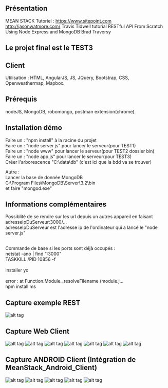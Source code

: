 ## Présentation

MEAN STACK
Tutoriel : https://www.sitepoint.com  http://jasonwatmore.com/ Travis Tidwell tutorial  RESTful API From Scratch Using Node  Express and MongoDB Brad Traversy

## <b>Le projet final est le TEST3</b>

## Client
Utilisation : HTML, AngularJS, JS, JQuery, Bootstrap, CSS, Openweathermap, Mapbox.   

## Prérequis
nodeJS, MongoDB, robomongo, postman extension(chrome).


## Installation démo
Faire un : "npm install" à la racine du projet<br />
Faire un : "node server.js" pour lancer le serveur(pour TEST1)<br />
Faire un : "node www" pour lancer le serveur(pour TEST2 dossier bin)<br />
Faire un : "node app.js" pour lancer le serveur(pour TEST3)<br />
Créer l'arborescence "C:\data\db" (c'est ici que la bdd va se trouver)<br />

Autre :<br />
Lancer la base de donnée MongoDB <br />
C:\Program Files\MongoDB\Server\3.2\bin<br />
et faire "mongod.exe"<br />

## Informations complémentaires

Possiblité de se rendre sur les url depuis un autres appareil en faisant </br>
adresseIpDuServeur:3000/...
</br>
adresseIpDuServeur est l'adresse ip de l'ordinateur qui a lancé le "node server.js"

<br />
Commande de base si les ports sont déjà occupés :<br />
netstat -ano | find ":3000" <br />
TASKKILL /PID 10856 -f <br />
<br />
installer yo</br>
</br>
error :   at Function.Module._resolveFilename (module.j...</br>
npm install ms

## Capture exemple REST
![alt tag](https://github.com/Erozbliz/MEAN_stack_test/blob/master/TEST3/capture/post.JPG?raw=true)




## Capture Web Client
![alt tag](https://github.com/Erozbliz/MEAN_stack_test/blob/master/TEST3/capture/client%20web.JPG?raw=true)
![alt tag](https://github.com/Erozbliz/MEAN_stack_test/blob/master/TEST3/capture/mob1.JPG?raw=true)
![alt tag](https://github.com/Erozbliz/MEAN_stack_test/blob/master/TEST3/capture/mob2.JPG?raw=true)
![alt tag](https://github.com/Erozbliz/MEAN_stack_test/blob/master/TEST3/capture/mob3.JPG?raw=true)
![alt tag](https://github.com/Erozbliz/MEAN_stack_test/blob/master/TEST3/capture/mob4.JPG?raw=true)
![alt tag](https://github.com/Erozbliz/MEAN_stack_test/blob/master/TEST3/capture/mobile1.png?raw=true)
![alt tag](https://github.com/Erozbliz/MEAN_stack_test/blob/master/TEST3/capture/mobile2.png?raw=true)




## Capture ANDROID Client (Intégration de MeanStack_Android_Client)
![alt tag](https://github.com/Erozbliz/MEAN_stack_test/blob/master/TEST3/capture/android.PNG?raw=true)
![alt tag](https://github.com/Erozbliz/MEAN_stack_test/blob/master/TEST3/capture/android1.PNG?raw=true)
![alt tag](https://github.com/Erozbliz/MEAN_stack_test/blob/master/TEST3/capture/android2.PNG?raw=true)
![alt tag](https://github.com/Erozbliz/MEAN_stack_test/blob/master/TEST3/capture/android3.png?raw=true)
![alt tag](https://github.com/Erozbliz/MEAN_stack_test/blob/master/TEST3/capture/android4.png?raw=true)

